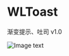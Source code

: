 # WLToast

渐变提示、吐司 v1.0

![Image text](https://raw.githubusercontent.com/orzzh/WLToast/blob/master/333.gif)
